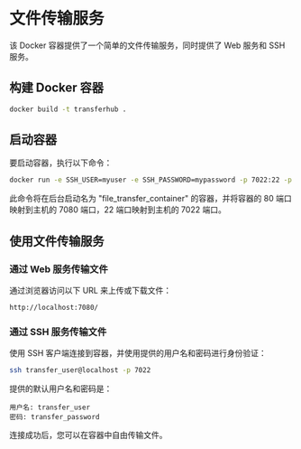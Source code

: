 # 文件传输服务

该 Docker 容器提供了一个简单的文件传输服务，同时提供了 Web 服务和 SSH 服务。

## 构建 Docker 容器

```bash
docker build -t transferhub .
```

## 启动容器

要启动容器，执行以下命令：

```bash
docker run -e SSH_USER=myuser -e SSH_PASSWORD=mypassword -p 7022:22 -p 7080:80 -d transferhub --name file_transfer_container
```

此命令将在后台启动名为 "file_transfer_container" 的容器，并将容器的 80 端口映射到主机的 7080 端口，22 端口映射到主机的 7022 端口。

## 使用文件传输服务

### 通过 Web 服务传输文件

通过浏览器访问以下 URL 来上传或下载文件：

```
http://localhost:7080/
```

### 通过 SSH 服务传输文件

使用 SSH 客户端连接到容器，并使用提供的用户名和密码进行身份验证：

```bash
ssh transfer_user@localhost -p 7022
```

提供的默认用户名和密码是：

```
用户名: transfer_user
密码: transfer_password
```

连接成功后，您可以在容器中自由传输文件。
